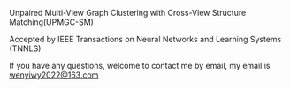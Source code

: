 Unpaired Multi-View Graph Clustering with Cross-View Structure Matching(UPMGC-SM)

Accepted by IEEE Transactions on Neural Networks and Learning Systems (TNNLS)

If you have any questions, welcome to contact me by email, my email is wenyiwy2022@163.com
